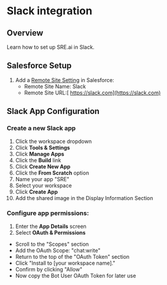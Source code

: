 # Slack integration

## Overview

Learn how to set up SRE.ai in Slack.

## **Salesforce Setup**

1. Add a [Remote Site Setting](https://help.salesforce.com/s/articleView?id=xcloud.configuring_remoteproxy.htm\&type=5) in Salesforce:
   * Remote Site Name: Slack
   * Remote Site URL:[ https://slack.com](https://slack.com)

## **Slack App Configuration**

### Create a new Slack app

1. Click the workspace dropdown
2. Click **Tools & Settings**
3. Click **Manage Apps**
4. Click the **Build** link
5. Click **Create New App**
6. Click the **From Scratch** option
7. Name your app "SRE"
8. Select your workspace
9. Click **Create App**
10. Add the shared image in the Display Information Section

### Configure app permissions:

1. Enter the **App Details** screen
2. Select **OAuth & Permissions**

* Scroll to the "Scopes" section
* Add the OAuth Scope: "chat:write"
* Return to the top of the "OAuth Token" section
* Click "Install to \[your workspace name]."
* Confirm by clicking "Allow"
* Now copy the Bot User OAuth Token for later use
